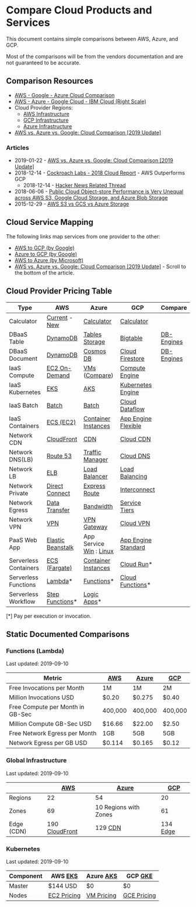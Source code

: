 # Compare Cloud Products and Services

This document contains simple comparisons between AWS, Azure, and GCP.

Most of the comparisons will be from the vendors documentation and are not guaranteed to be accurate.

## Comparison Resources

* [AWS - Google - Azure Cloud Comparison](https://caylent.com/aws-google-azure-cloud-comparison/)
* [AWS - Azure - Google Cloud - IBM Cloud (Right Scale)](https://www.rightscale.com/cloud-comparison-tool/)
* Cloud Provider Regions:
  * [AWS Infrastructure](https://www.infrastructure.aws/)
  * [GCP Infrastructure](https://cloud.google.com/about/locations/#regions-tab)
  * [Azure Infrastructure](https://azure.microsoft.com/en-au/global-infrastructure/regions/)
* [AWS vs. Azure vs. Google: Cloud Comparison [2019 Update]](https://www.datamation.com/cloud-computing/aws-vs-azure-vs-google-cloud-comparison.html)

### Articles

* 2019-01-22 - [AWS vs. Azure vs. Google: Cloud Comparison [2019 Update]](https://www.datamation.com/cloud-computing/aws-vs-azure-vs-google-cloud-comparison.html)
* 2018-12-14 - [Cockroach Labs - 2018 Cloud Report](https://www.cockroachlabs.com/blog/2018_cloud_report/) - AWS Outperforms GCP
  * 2018-12-14 - [Hacker News Related Thread](https://news.ycombinator.com/item?id=18673541)
* 2018-06-06 - [Public Cloud Object-store Performance is Very Unequal across AWS S3, Google Cloud Storage, and Azure Blob Storage](https://dev.to/sachinkagarwal/public-cloud-object-store-performance-is-very-unequal-across-aws-s3-google-cloud-storage-and-azure-blob-storage-13do)
* 2015-12-29 - [AWS S3 vs GCS vs Azure Storage](http://blog.zachbjornson.com/2015/12/29/cloud-storage-performance.html)

## Cloud Service Mapping

The following links map services from one provider to the other:

* [AWS to GCP (by Google)](https://cloud.google.com/free/docs/map-aws-google-cloud-platform)
* [Azure to GCP (by Google)](https://cloud.google.com/free/docs/map-azure-google-cloud-platform)
* [AWS to Azure (by Microsoft)](https://docs.microsoft.com/en-us/azure/architecture/aws-professional/services)
* [AWS vs. Azure vs. Google: Cloud Comparison [2019 Update]](https://www.datamation.com/cloud-computing/aws-vs-azure-vs-google-cloud-comparison.html) - Scroll to the bottom of the article.

## Cloud Provider Pricing Table

| Type | AWS | Azure | GCP | Compare |
|-|-|-|-|-|
|Calculator|[Current](https://calculator.s3.amazonaws.com/index.html) - [New](https://calculator.aws/#/)| [Calculator](https://azure.microsoft.com/en-au/pricing/calculator/)| [Calculator](https://cloud.google.com/products/calculator/)||
|DBaaS Table|[DynamoDB](https://aws.amazon.com/dynamodb/pricing/)|[Tables Storage](https://azure.microsoft.com/en-au/pricing/details/storage/tables/)|[Bigtable](https://cloud.google.com/bigtable/pricing)|[DB-Engines](https://db-engines.com/en/system/Amazon+DynamoDB%3BGoogle+Cloud+Bigtable%3BMicrosoft+Azure+Cosmos+DB%3BMicrosoft+Azure+Table+Storage)|
|DBaaS Document|[DynamoDB](https://aws.amazon.com/dynamodb/pricing/)|[Cosmos DB](https://azure.microsoft.com/en-au/pricing/details/cosmos-db/)|[Cloud Firestore](https://cloud.google.com/firestore/pricing)|[DB-Engines](https://db-engines.com/en/system/Amazon+DynamoDB%3BGoogle+Cloud+Firestore%3BMicrosoft+Azure+Cosmos+DB)|
|IaaS Compute|[EC2 On-Demand](https://aws.amazon.com/ec2/pricing/on-demand/)|[VMs](https://azure.microsoft.com/en-au/pricing/details/virtual-machines/series/) ([Compare](https://azureprice.net/?region=australiaeast&timeoption=month&currency=AUD))|[Compute Engine](https://cloud.google.com/compute/all-pricing)||
|IaaS Kubernetes|[EKS](https://aws.amazon.com/eks/pricing/)|[AKS](https://azure.microsoft.com/en-au/pricing/details/kubernetes-service/)|[Kubernetes Engine](https://cloud.google.com/kubernetes-engine/pricing)||
|IaaS Batch|[Batch](https://aws.amazon.com/batch/pricing/)|[Batch](https://azure.microsoft.com/en-au/pricing/details/batch/)|[Cloud Dataflow](https://cloud.google.com/dataflow/pricing)||
|IaaS Containers|[ECS (EC2)](https://aws.amazon.com/ecs/pricing/)|[Container Instances](https://azure.microsoft.com/en-au/pricing/details/container-instances/)|[App Engine Flexible](https://cloud.google.com/appengine/pricing)||
|Network CDN|[CloudFront](https://aws.amazon.com/cloudfront/pricing/)|[CDN](https://azure.microsoft.com/en-au/pricing/details/cdn/)|[Cloud CDN](https://cloud.google.com/cdn/pricing)||
|Network DNS(LB)|[Route 53](https://aws.amazon.com/route53/pricing/)|[Traffic Manager](https://azure.microsoft.com/en-au/pricing/details/traffic-manager/)|[Cloud DNS](https://cloud.google.com/dns/pricing)||
|Network LB|[ELB](https://aws.amazon.com/elasticloadbalancing/pricing/)|[Load Balancer](https://azure.microsoft.com/en-au/pricing/details/load-balancer/)|[Load Balancing](https://cloud.google.com/compute/all-pricing#lb)||
|Network Private|[Direct Connect](https://aws.amazon.com/directconnect/pricing/)|[Express Route](https://azure.microsoft.com/en-au/pricing/details/expressroute/)|[Interconnect](https://cloud.google.com/interconnect/pricing)||
|Network Egress|[Data Transfer](https://aws.amazon.com/ec2/pricing/on-demand/)|[Bandwidth](https://azure.microsoft.com/en-au/pricing/details/bandwidth/)|[Service Tiers](https://cloud.google.com/network-tiers/pricing)||
|Network VPN|[VPN](https://aws.amazon.com/vpn/pricing/)|[VPN Gateway](https://azure.microsoft.com/en-au/pricing/details/vpn-gateway/)|[Cloud VPN](https://cloud.google.com/vpn/pricing)||
|PaaS Web App|[Elastic Beanstalk](https://aws.amazon.com/elasticbeanstalk/pricing/)|App Service [Win](https://azure.microsoft.com/en-au/pricing/details/app-service/windows/) : [Linux](https://azure.microsoft.com/en-au/pricing/details/app-service/linux/)|[App Engine Standard](https://cloud.google.com/appengine/pricing)|
|Serverless Containers|[ECS (Fargate)](https://aws.amazon.com/fargate/pricing/)|[Container Instances](https://azure.microsoft.com/en-au/pricing/details/container-instances/)|[Cloud Run](https://cloud.google.com/run/pricing)*||
|Serverless Functions|[Lambda](https://aws.amazon.com/lambda/pricing/)*|[Functions](https://azure.microsoft.com/en-au/pricing/details/functions/)*|[Cloud Functions](https://cloud.google.com/functions/pricing)*||
|Serverless Workflow|[Step Functions](https://aws.amazon.com/step-functions/pricing/)*|[Logic Apps](https://azure.microsoft.com/en-au/pricing/details/logic-apps/)*|||

[*] Pay per execution or invocation.

## Static Documented Comparisons

### Functions (Lambda)

Last updated: 2019-09-10

|Metric|[AWS](https://aws.amazon.com/lambda/pricing/)|[Azure](https://azure.microsoft.com/en-au/pricing/details/functions/)|[GCP](https://cloud.google.com/functions/pricing)|
|-|-|-|-|
|Free Invocations per Month|1M|1M|2M|
|Million Invocations USD|$0.20|$0.275|$0.40|
|Free Compute per Month in GB-Sec|400,000|400,000|400,000|
|Million Compute GB-Sec USD|$16.66|$22.00|$2.50|
|Free Network Egress per Month|1GB|5GB|5GB|
|Network Egress per GB USD|$0.114|$0.165|$0.12|

### Global Infrastructure

Last updated: 2019-09-10

|| [AWS](https://aws.amazon.com/about-aws/global-infrastructure/) | [Azure](https://azure.microsoft.com/en-au/global-infrastructure/regions/) | [GCP](https://cloud.google.com/about/locations/) |
|---------|----|----|----|
| Regions | 22 | 54 | 20 |
| Zones   | 69 | 10 Regions with Zones | 61 |
| Edge (CDN) |190 [CloudFront](https://aws.amazon.com/cloudfront/features/)| 129 [CDN](https://docs.microsoft.com/en-us/azure/cdn/cdn-pop-locations)|134 [Edge](https://cloud.google.com/about/locations/)|

### Kubernetes

Last updated: 2019-09-10

|Component|AWS [EKS](https://aws.amazon.com/eks/pricing/)|Azure [AKS](https://azure.microsoft.com/en-au/pricing/details/kubernetes-service/)|GCP [GKE](https://cloud.google.com/kubernetes-engine/pricing)|
|-|-|-|-|
|Master|$144 USD|$0|$0|
|Nodes|[EC2 Pricing](https://aws.amazon.com/ec2/pricing/on-demand/)|[VM Pricing](https://azure.microsoft.com/en-au/pricing/details/virtual-machines/series/)|[GCE Pricing](https://cloud.google.com/compute/all-pricing)|

